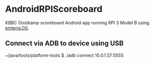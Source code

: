 # AndroidRPIScoreboard

KBBC Oostkamp scoreboard Android app running RPI 3 Model B using [emteria.OS](https://help.emteria.com/kb/devices-rpi-3).


## Connect via ADB to device using USB

~/java/tools/platform-tools $ ./adb connect 10.0.1.57:5555

